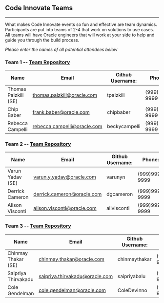 ## Code Innovate Teams
---
What makes Code Innovate events so fun and effective are team dynamics. Participants are put into teams of 2-4 that work on solutions to use cases.  All teams will have Oracle engineers that will work at your side to help and guide you through the build process.  

_Please enter the names of all potential attendees below_

### **Team 1**  -- [Team Repository](https://github.com/code-innovate/codeInnovate-DryRun2-Team1/wiki)

| Name 	      | Email	            |Github Username:     | Phone:       |
|---	        |---	                |---	              |---	         |
|  Thomas Palzkill (SE)  	|  thomas.palzkill@oracle.com  	|  tpalzkill 	  |  (999)999-9999   |
|  Chip Baber  	| frank.baber@oracle.com  	|  chipbaber 	  |  (999)999-9999   |
|  Rebecca Campelli  	|  rebecca.campelli@oracle.com  	|  beckycampelli 	  |  (999)999-9999   |


### **Team 2**  -- [Team Repository](https://github.com/code-innovate/codeInnovate-DryRun2-Team2/wiki)

| Name 	      | Email	        | Github Username:        | Phone:        |
|---	        |---	          |---	                    |---	          |
|  Varun Yadav (SE)  	|  varun.y.yadav@oracle.com  	|  varunyn 	  |  (999)999-9999     |
|  Derrick Cameron  	|  derrick.cameron@oracle.com  	|  dgcameron 	  |  (999)999-9999    |
|  Alison Visconti  	|  alison.visconti@oracle.com  	|  alivisconti	  |  (999)999-9999    |


### **Team 3**  -- [Team Repository](https://github.com/code-innovate/codeInnovate-DryRun2-Team3/wiki)

| Name 	      | Email	        | Github Username:        | Phone:        |
|---	        |---	          |---	                    |---	          |
|  Chinmay Thakar (SE)  |  chinmay.thakar@oracle.com  	|  chinmaythakar 	  |  (999)999-9999   |
|  Saipriya Thirvakadu  	|  saipriya.thirvakadu@oracle.com  	|  saipriyabalu 	  |  (999)999-9999    |
|  Cole Gendelman  	|  cole.gendelman@oracle.com  	|  ColeDevInno 	  |  (999)999-9999    |
